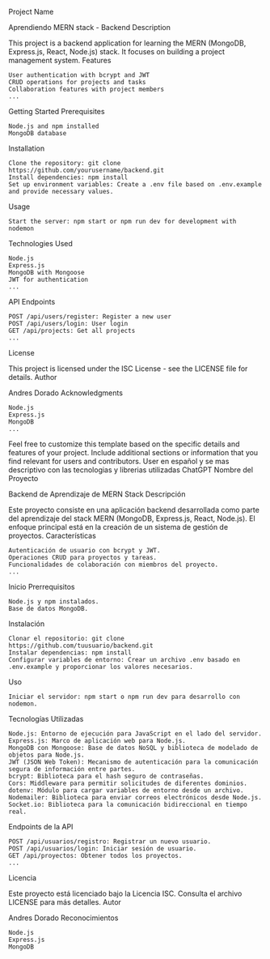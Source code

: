 Project Name

Aprendiendo MERN stack - Backend
Description

This project is a backend application for learning the MERN (MongoDB, Express.js, React, Node.js) stack. It focuses on building a project management system.
Features

    User authentication with bcrypt and JWT
    CRUD operations for projects and tasks
    Collaboration features with project members
    ...

Getting Started
Prerequisites

    Node.js and npm installed
    MongoDB database

Installation

    Clone the repository: git clone https://github.com/yourusername/backend.git
    Install dependencies: npm install
    Set up environment variables: Create a .env file based on .env.example and provide necessary values.

Usage

    Start the server: npm start or npm run dev for development with nodemon

Technologies Used

    Node.js
    Express.js
    MongoDB with Mongoose
    JWT for authentication
    ...

API Endpoints

    POST /api/users/register: Register a new user
    POST /api/users/login: User login
    GET /api/projects: Get all projects
    ...

License

This project is licensed under the ISC License - see the LICENSE file for details.
Author

Andres Dorado
Acknowledgments

    Node.js
    Express.js
    MongoDB
    ...

Feel free to customize this template based on the specific details and features of your project. Include additional sections or information that you find relevant for users and contributors.
User
en español y se mas descriptivo con las tecnologias y librerias utilizadas
ChatGPT
Nombre del Proyecto

Backend de Aprendizaje de MERN Stack
Descripción

Este proyecto consiste en una aplicación backend desarrollada como parte del aprendizaje del stack MERN (MongoDB, Express.js, React, Node.js). El enfoque principal está en la creación de un sistema de gestión de proyectos.
Características

    Autenticación de usuario con bcrypt y JWT.
    Operaciones CRUD para proyectos y tareas.
    Funcionalidades de colaboración con miembros del proyecto.
    ...

Inicio
Prerrequisitos

    Node.js y npm instalados.
    Base de datos MongoDB.

Instalación

    Clonar el repositorio: git clone https://github.com/tuusuario/backend.git
    Instalar dependencias: npm install
    Configurar variables de entorno: Crear un archivo .env basado en .env.example y proporcionar los valores necesarios.

Uso

    Iniciar el servidor: npm start o npm run dev para desarrollo con nodemon.

Tecnologías Utilizadas

    Node.js: Entorno de ejecución para JavaScript en el lado del servidor.
    Express.js: Marco de aplicación web para Node.js.
    MongoDB con Mongoose: Base de datos NoSQL y biblioteca de modelado de objetos para Node.js.
    JWT (JSON Web Token): Mecanismo de autenticación para la comunicación segura de información entre partes.
    bcrypt: Biblioteca para el hash seguro de contraseñas.
    Cors: Middleware para permitir solicitudes de diferentes dominios.
    dotenv: Módulo para cargar variables de entorno desde un archivo.
    Nodemailer: Biblioteca para enviar correos electrónicos desde Node.js.
    Socket.io: Biblioteca para la comunicación bidireccional en tiempo real.

Endpoints de la API

    POST /api/usuarios/registro: Registrar un nuevo usuario.
    POST /api/usuarios/login: Iniciar sesión de usuario.
    GET /api/proyectos: Obtener todos los proyectos.
    ...

Licencia

Este proyecto está licenciado bajo la Licencia ISC. Consulta el archivo LICENSE para más detalles.
Autor

Andres Dorado
Reconocimientos

    Node.js
    Express.js
    MongoDB
